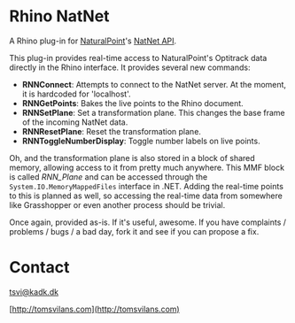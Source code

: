# Rhino NatNet
A Rhino plug-in for [NaturalPoint](https://www.naturalpoint.com/)'s [NatNet API](http://optitrack.com/products/natnet-sdk/).

This plug-in provides real-time access to NaturalPoint's Optitrack data directly in the Rhino interface.
It provides several new commands:

- **RNNConnect**:     Attempts to connect to the NatNet server. At the moment, it is hardcoded for 'localhost'.
- **RNNGetPoints**:   Bakes the live points to the Rhino document.
- **RNNSetPlane**:    Set a transformation plane. This changes the base frame of the incoming NatNet data.
- **RNNResetPlane**:  Reset the transformation plane.
- **RNNToggleNumberDisplay**:   Toggle number labels on live points.

Oh, and the transformation plane is also stored in a block of shared memory, allowing access to it from pretty much anywhere. This MMF block is called *RNN_Plane* and can be accessed through the `System.IO.MemoryMappedFiles` interface in .NET. Adding the real-time points to this is planned as well, so accessing the real-time data from somewhere like Grasshopper or even another process should be trivial.

Once again, provided as-is. If it's useful, awesome. If you have complaints / problems / bugs / a bad day, fork it and see if you can propose a fix.

# Contact
[tsvi@kadk.dk](mailto:tsvi@kadk.dk)

[http://tomsvilans.com](http://tomsvilans.com)
